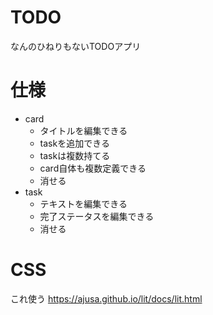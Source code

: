 # TODO
なんのひねりもないTODOアプリ

# 仕様
 * card
   * タイトルを編集できる
   * taskを追加できる
   * taskは複数持てる
   * card自体も複数定義できる
   * 消せる
 * task
   * テキストを編集できる
   * 完了ステータスを編集できる
   * 消せる

# CSS
これ使う
https://ajusa.github.io/lit/docs/lit.html
